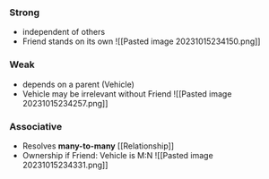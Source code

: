 ### Strong
- independent of others
- Friend stands on its own ![[Pasted image 20231015234150.png]]

### Weak
- depends on a parent (Vehicle)
- Vehicle may be irrelevant without Friend ![[Pasted image 20231015234257.png]]

### Associative
- Resolves **many-to-many** [[Relationship]]
- Ownership if Friend: Vehicle is M:N ![[Pasted image 20231015234331.png]]
